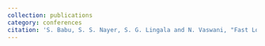 ```yaml
---
collection: publications
category: conferences
citation: 'S. Babu, S. S. Nayer, S. G. Lingala and N. Vaswani, "Fast Low Rank Column-Wise Compressive Sensing For Accelerated Dynamic MRI," ICASSP 2022 - 2022 IEEE International Conference on Acoustics, Speech and Signal Processing (ICASSP), Singapore, Singapore, 2022, pp. 1346-1350, doi: 10.1109/ICASSP43922.2022.9747549.'
---
```

